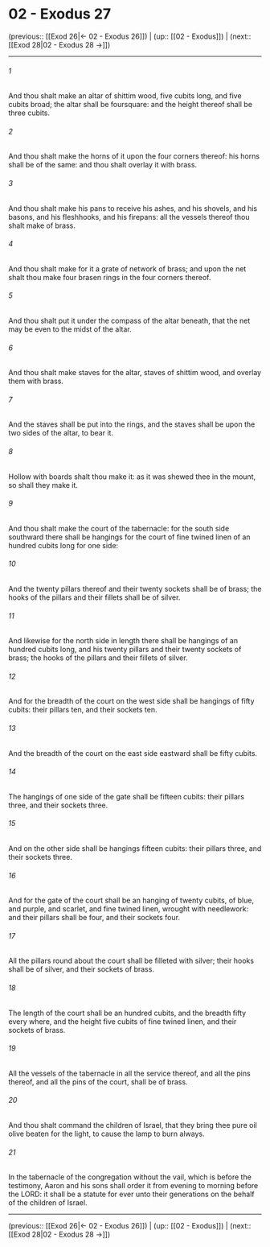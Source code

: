 # 02 - Exodus 27

(previous:: [[Exod 26|← 02 - Exodus 26]]) | (up:: [[02 - Exodus]]) | (next:: [[Exod 28|02 - Exodus 28 →]])

***


###### 1 
And thou shalt make an altar of shittim wood, five cubits long, and five cubits broad; the altar shall be foursquare: and the height thereof shall be three cubits. 

###### 2 
And thou shalt make the horns of it upon the four corners thereof: his horns shall be of the same: and thou shalt overlay it with brass. 

###### 3 
And thou shalt make his pans to receive his ashes, and his shovels, and his basons, and his fleshhooks, and his firepans: all the vessels thereof thou shalt make of brass. 

###### 4 
And thou shalt make for it a grate of network of brass; and upon the net shalt thou make four brasen rings in the four corners thereof. 

###### 5 
And thou shalt put it under the compass of the altar beneath, that the net may be even to the midst of the altar. 

###### 6 
And thou shalt make staves for the altar, staves of shittim wood, and overlay them with brass. 

###### 7 
And the staves shall be put into the rings, and the staves shall be upon the two sides of the altar, to bear it. 

###### 8 
Hollow with boards shalt thou make it: as it was shewed thee in the mount, so shall they make it. 

###### 9 
And thou shalt make the court of the tabernacle: for the south side southward there shall be hangings for the court of fine twined linen of an hundred cubits long for one side: 

###### 10 
And the twenty pillars thereof and their twenty sockets shall be of brass; the hooks of the pillars and their fillets shall be of silver. 

###### 11 
And likewise for the north side in length there shall be hangings of an hundred cubits long, and his twenty pillars and their twenty sockets of brass; the hooks of the pillars and their fillets of silver. 

###### 12 
And for the breadth of the court on the west side shall be hangings of fifty cubits: their pillars ten, and their sockets ten. 

###### 13 
And the breadth of the court on the east side eastward shall be fifty cubits. 

###### 14 
The hangings of one side of the gate shall be fifteen cubits: their pillars three, and their sockets three. 

###### 15 
And on the other side shall be hangings fifteen cubits: their pillars three, and their sockets three. 

###### 16 
And for the gate of the court shall be an hanging of twenty cubits, of blue, and purple, and scarlet, and fine twined linen, wrought with needlework: and their pillars shall be four, and their sockets four. 

###### 17 
All the pillars round about the court shall be filleted with silver; their hooks shall be of silver, and their sockets of brass. 

###### 18 
The length of the court shall be an hundred cubits, and the breadth fifty every where, and the height five cubits of fine twined linen, and their sockets of brass. 

###### 19 
All the vessels of the tabernacle in all the service thereof, and all the pins thereof, and all the pins of the court, shall be of brass. 

###### 20 
And thou shalt command the children of Israel, that they bring thee pure oil olive beaten for the light, to cause the lamp to burn always. 

###### 21 
In the tabernacle of the congregation without the vail, which is before the testimony, Aaron and his sons shall order it from evening to morning before the LORD: it shall be a statute for ever unto their generations on the behalf of the children of Israel.

***

(previous:: [[Exod 26|← 02 - Exodus 26]]) | (up:: [[02 - Exodus]]) | (next:: [[Exod 28|02 - Exodus 28 →]])
